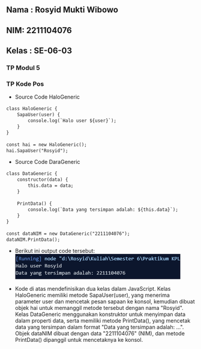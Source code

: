 <h2>Nama : Rosyid Mukti Wibowo</h2>
<h2>NIM: 2211104076</h2>
<h2>Kelas : SE-06-03</h2>

<h3>TP Modul 5</h3>

### TP Kode Pos
- Source Code HaloGeneric
```
class HaloGeneric {
    SapaUser(user) {
        console.log(`Halo user ${user}`);
    }
}

const hai = new HaloGeneric();
hai.SapaUser("Rosyid"); 
```

- Source Code DaraGeneric
```
class DataGeneric {
    constructor(data) {
        this.data = data; 
    }

    PrintData() {
        console.log(`Data yang tersimpan adalah: ${this.data}`);
    }
}

const dataNIM = new DataGeneric("2211104076"); 
dataNIM.PrintData();
```

- Berikut ini output code tersebut: <br>
![Output TP 5](output_tp5.png)

- Kode di atas mendefinisikan dua kelas dalam JavaScript. Kelas HaloGeneric memiliki metode SapaUser(user), yang menerima parameter user dan mencetak pesan sapaan ke konsol, kemudian dibuat objek hai untuk memanggil metode tersebut dengan nama "Rosyid". Kelas DataGeneric menggunakan konstruktor untuk menyimpan data dalam properti data, serta memiliki metode PrintData(), yang mencetak data yang tersimpan dalam format "Data yang tersimpan adalah: ...". Objek dataNIM dibuat dengan data "2211104076" (NIM), dan metode PrintData() dipanggil untuk mencetaknya ke konsol.
